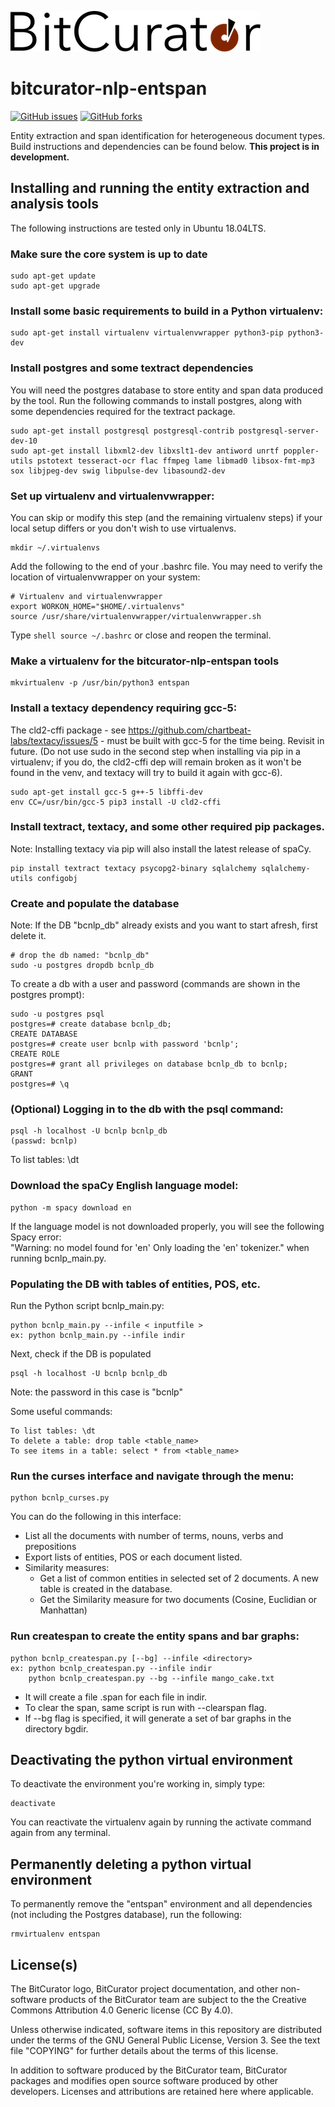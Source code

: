 ![Logo](https://github.com/BitCurator/bitcurator.github.io/blob/master/logos/BitCurator-Basic-400px.png)

# bitcurator-nlp-entspan

[![GitHub issues](https://img.shields.io/github/issues/bitcurator/bitcurator-nlp.svg)](https://github.com/bitcurator/bitcurator-nlp/issues)
[![GitHub forks](https://img.shields.io/github/forks/bitcurator/bitcurator-nlp.svg)](https://github.com/bitcurator/bitcurator-nlp/network)

Entity extraction and span identification for heterogeneous document types. Build instructions and dependencies can be found below. **This project is in development.**

## Installing and running the entity extraction and analysis tools

The following instructions are tested only in Ubuntu 18.04LTS.

### Make sure the core system is up to date

```shell
sudo apt-get update
sudo apt-get upgrade
```

### Install some basic requirements to build in a Python virtualenv:

```shell
sudo apt-get install virtualenv virtualenvwrapper python3-pip python3-dev
```

### Install postgres and some textract dependencies

You will need the postgres database to store entity and span data produced by the tool. Run the following commands to install postgres, along with some dependencies required for the textract package.

```shell
sudo apt-get install postgresql postgresql-contrib postgresql-server-dev-10
sudo apt-get install libxml2-dev libxslt1-dev antiword unrtf poppler-utils pstotext tesseract-ocr flac ffmpeg lame libmad0 libsox-fmt-mp3 sox libjpeg-dev swig libpulse-dev libasound2-dev
```

### Set up virtualenv and virtualenvwrapper:

You can skip or modify this step (and the remaining virtualenv steps) if your local setup differs or you don't wish to use virtualenvs.

```shell
mkdir ~/.virtualenvs
```

Add the following to the end of your .bashrc file. You may need to verify the location of virtualenvwrapper on your system:

```shell
# Virtualenv and virtualenvwrapper
export WORKON_HOME="$HOME/.virtualenvs"
source /usr/share/virtualenvwrapper/virtualenvwrapper.sh
```

Type ```shell source ~/.bashrc``` or close and reopen the terminal.

### Make a virtualenv for the bitcurator-nlp-entspan tools

```shell
mkvirtualenv -p /usr/bin/python3 entspan
```

### Install a textacy dependency requiring gcc-5:

The cld2-cffi package - see https://github.com/chartbeat-labs/textacy/issues/5 - must be built with gcc-5 for the time being. Revisit in future. (Do not use sudo in the second step when installing via pip in a virtualenv; if you do, the cld2-cffi dep will remain broken as it won't be found in the venv, and textacy will try to build it again with gcc-6).

```shell
sudo apt-get install gcc-5 g++-5 libffi-dev
env CC=/usr/bin/gcc-5 pip3 install -U cld2-cffi
```

### Install textract, textacy, and some other required pip packages.

Note: Installing textacy via pip will also install the latest release of spaCy.

```shell
pip install textract textacy psycopg2-binary sqlalchemy sqlalchemy-utils configobj
```

### Create and populate the database  

Note: If the DB "bcnlp_db" already exists and you want to start afresh,
first delete it.

```shell
# drop the db named: "bcnlp_db"  
sudo -u postgres dropdb bcnlp_db
```

To create a db with a user and password (commands are shown in the postgres prompt):

```shell
sudo -u postgres psql  
postgres=# create database bcnlp_db;  
CREATE DATABASE  
postgres=# create user bcnlp with password 'bcnlp';  
CREATE ROLE   
postgres=# grant all privileges on database bcnlp_db to bcnlp;  
GRANT  
postgres=# \q  
```

### (Optional) Logging in to the db with the psql command:   
```shell
psql -h localhost -U bcnlp bcnlp_db  
(passwd: bcnlp)
```
To list tables: \dt

### Download the spaCy English language model:

```shell
python -m spacy download en
```

If the language model is not downloaded properly, you will see the following Spacy error:  
"Warning: no model found for 'en' Only loading the 'en' tokenizer."
when running bcnlp_main.py.

### Populating the DB with tables of entities, POS, etc.  

Run the Python script bcnlp_main.py:  

```shell
python bcnlp_main.py --infile < inputfile >   
ex: python bcnlp_main.py --infile indir   
```    

Next, check if the DB is populated  

```shell
psql -h localhost -U bcnlp bcnlp_db  
```
Note: the password in this case is "bcnlp"

Some useful commands:  
```shell
To list tables: \dt  
To delete a table: drop table <table_name>  
To see items in a table: select * from <table_name>  
```    

### Run the curses interface and navigate through the menu:  

```shell
python bcnlp_curses.py  
```

You can do the following in this interface:
- List all the documents with number of terms, nouns, verbs and prepositions
- Export lists of entities, POS or each document listed.
- Similarity measures:
    - Get a list of common entities in selected set of 2 documents. A new
      table is created in the database.
    - Get the Similarity measure for two documents (Cosine, Euclidian or Manhattan)

### Run createspan to create the entity spans and bar graphs:

```shell
python bcnlp_createspan.py [--bg] --infile <directory>   
ex: python bcnlp_createspan.py --infile indir  
    python bcnlp_createspan.py --bg --infile mango_cake.txt   
 ```

- It will create a file <file>.span for each file in indir.  
- To clear the span, same script is run with --clearspan flag.
- If --bg flag is specified, it will generate a set of bar graphs in the directory
bgdir.  

## Deactivating the python virtual environment

To deactivate the environment you're working in, simply type:

```shell
deactivate
```

You can reactivate the virtualenv again by running the activate command again from any terminal.

## Permanently deleting a python virtual environment

To permanently remove the "entspan" environment and all dependencies (not including the Postgres database), run the following:

```shell
rmvirtualenv entspan
```

## License(s)

The BitCurator logo, BitCurator project documentation, and other non-software products of the BitCurator team are subject to the the Creative Commons Attribution 4.0 Generic license (CC By 4.0).

Unless otherwise indicated, software items in this repository are distributed under the terms of the GNU General Public License, Version 3. See the text file "COPYING" for further details about the terms of this license.

In addition to software produced by the BitCurator team, BitCurator packages and modifies open source software produced by other developers. Licenses and attributions are retained here where applicable.
